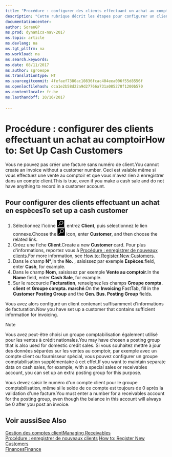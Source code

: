 ```yaml
---
title: "Procédure : configurer des clients effectuant un achat au comptoir"
description: "Cette rubrique décrit les étapes pour configurer un client qui paie en espèces."
documentationcenter: 
author: SorenGP
ms.prod: dynamics-nav-2017
ms.topic: article
ms.devlang: na
ms.tgt_pltfrm: na
ms.workload: na
ms.search.keywords: 
ms.date: 08/11/2017
ms.author: sgroespe
ms.translationtype: HT
ms.sourcegitcommit: 4fefaef7380ac10836fcac404eea006f55d8556f
ms.openlocfilehash: dca1e2b58d22a9d27766a731a085278f1200b570
ms.contentlocale: fr-be
ms.lasthandoff: 10/16/2017

---
```

# <a name="how-to-set-up-cash-customers"></a><span data-ttu-id="97408-103">Procédure : configurer des clients effectuant un achat au comptoir</span><span class="sxs-lookup"><span data-stu-id="97408-103">How to: Set Up Cash Customers</span></span>
<span data-ttu-id="97408-104">Vous ne pouvez pas créer une facture sans numéro de client.</span><span class="sxs-lookup"><span data-stu-id="97408-104">You cannot create an invoice without a customer number.</span></span> <span data-ttu-id="97408-105">Ceci est valable même si vous effectuez une vente au comptoir et que vous n'avez rien à enregistrer dans un compte client.</span><span class="sxs-lookup"><span data-stu-id="97408-105">This is true, even if you make a cash sale and do not have anything to record in a customer account.</span></span>  

## <a name="to-set-up-a-cash-customer"></a><span data-ttu-id="97408-106">Pour configurer des clients effectuant un achat en espèces</span><span class="sxs-lookup"><span data-stu-id="97408-106">To set up a cash customer</span></span>  
1.  <span data-ttu-id="97408-107">Sélectionnez l'icône ![Page ou état pour la recherche](media/ui-search/search_small.png "Page ou état pour la recherche"), entrez **Client**, puis sélectionnez le lien connexe.</span><span class="sxs-lookup"><span data-stu-id="97408-107">Choose the ![Search for Page or Report](media/ui-search/search_small.png "Search for Page or Report icon") icon, enter **Customer**, and then choose the related link.</span></span>  
2.  <span data-ttu-id="97408-108">Créez une fiche **Client**.</span><span class="sxs-lookup"><span data-stu-id="97408-108">Create a new **Customer** card.</span></span> <span data-ttu-id="97408-109">Pour plus d'informations, reportez vous à [Procédure : enregistrer de nouveaux clients](sales-how-register-new-customers.md).</span><span class="sxs-lookup"><span data-stu-id="97408-109">For more information, see [How to: Register New Customers](sales-how-register-new-customers.md).</span></span>
3.  <span data-ttu-id="97408-110">Dans le champ **N°**,</span><span class="sxs-lookup"><span data-stu-id="97408-110">In the **No.**</span></span> <span data-ttu-id="97408-111">, saisissez par exemple **Espèces**.</span><span class="sxs-lookup"><span data-stu-id="97408-111">field, enter **Cash**, for example.</span></span>  
4.  <span data-ttu-id="97408-112">Dans le champ **Nom**, saisissez par exemple **Vente au comptoir**.</span><span class="sxs-lookup"><span data-stu-id="97408-112">In the **Name** field, enter **Cash Sale**, for example.</span></span>  
5.  <span data-ttu-id="97408-113">Sur le raccourcie **Facturation**, renseignez les champs **Groupe compta. client** et **Groupe compta. marché**.</span><span class="sxs-lookup"><span data-stu-id="97408-113">On the **Invoicing** FastTab, fill in the **Customer Posting Group** and the **Gen. Bus. Posting Group** fields.</span></span>  

 <span data-ttu-id="97408-114">Vous avez alors configuré un client contenant suffisamment d'informations de facturation.</span><span class="sxs-lookup"><span data-stu-id="97408-114">Now you have set up a customer that contains sufficient information for invoicing.</span></span>  

> [!NOTE]  
>  <span data-ttu-id="97408-115">Vous avez peut-être choisi un groupe comptabilisation également utilisé pour les ventes à crédit nationales.</span><span class="sxs-lookup"><span data-stu-id="97408-115">You may have chosen a posting group that is also used for domestic credit sales.</span></span> <span data-ttu-id="97408-116">Si vous souhaitez mettre à jour des données séparées sur les ventes au comptoir, par exemple avec un compte client ou fournisseur spécial, vous pouvez configurer un groupe comptabilisation supplémentaire à cet effet.</span><span class="sxs-lookup"><span data-stu-id="97408-116">If you want to maintain separate data on cash sales, for example, with a special sales or receivables account, you can set up an extra posting group for this purpose.</span></span>  
>   
>  <span data-ttu-id="97408-117">Vous devez saisir le numéro d'un compte client pour le groupe comptabilisation, même si le solde de ce compte est toujours de 0 après la validation d'une facture.</span><span class="sxs-lookup"><span data-stu-id="97408-117">You must enter a number for a receivables account for the posting group, even though the balance in this account will always be 0 after you post an invoice.</span></span>  

## <a name="see-also"></a><span data-ttu-id="97408-118">Voir aussi</span><span class="sxs-lookup"><span data-stu-id="97408-118">See Also</span></span>
[<span data-ttu-id="97408-119">Gestion des comptes client</span><span class="sxs-lookup"><span data-stu-id="97408-119">Managing Receivables</span></span>](receivables-manage-receivables.md)  
<span data-ttu-id="97408-120">[Procédure : enregistrer de nouveaux clients](sales-how-register-new-customers.md)  </span><span class="sxs-lookup"><span data-stu-id="97408-120">[How to: Register New Customers](sales-how-register-new-customers.md)  </span></span>  
[<span data-ttu-id="97408-121">Finances</span><span class="sxs-lookup"><span data-stu-id="97408-121">Finance</span></span>](finance.md)  



